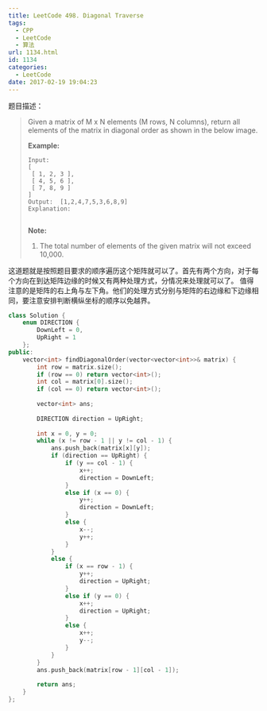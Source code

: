 ```yaml
---
title: LeetCode 498. Diagonal Traverse
tags:
  - CPP
  - LeetCode
  - 算法
url: 1134.html
id: 1134
categories:
  - LeetCode
date: 2017-02-19 19:04:23
---
```

题目描述：

> Given a matrix of M x N elements (M rows, N columns), return all elements of the matrix in diagonal order as shown in the below image.
>
> **Example:**
>
> ```
> Input:
> [
>  [ 1, 2, 3 ],
>  [ 4, 5, 6 ],
>  [ 7, 8, 9 ]
> ]
> Output:  [1,2,4,7,5,3,6,8,9]
> Explanation:
>
>
> ```
>
> **Note:**
>
> 1. The total number of elements of the given matrix will not exceed 10,000.

这道题就是按照题目要求的顺序遍历这个矩阵就可以了。首先有两个方向，对于每个方向在到达矩阵边缘的时候又有两种处理方式，分情况来处理就可以了。
值得注意的是矩阵的右上角与左下角。他们的处理方式分别与矩阵的右边缘和下边缘相同，要注意安排判断横纵坐标的顺序以免越界。

```cpp
class Solution {
    enum DIRECTION {
        DownLeft = 0,
        UpRight = 1
    };
public:
    vector<int> findDiagonalOrder(vector<vector<int>>& matrix) {
        int row = matrix.size();
        if (row == 0) return vector<int>();
        int col = matrix[0].size();
        if (col == 0) return vector<int>();
        
        vector<int> ans;
        
        DIRECTION direction = UpRight;
        
        int x = 0, y = 0;
        while (x != row - 1 || y != col - 1) {
            ans.push_back(matrix[x][y]);
            if (direction == UpRight) {
                if (y == col - 1) {
                    x++;
                    direction = DownLeft;
                }
                else if (x == 0) {
                    y++;
                    direction = DownLeft;
                }
                else {
                    x--;
                    y++;
                }
            }
            else {
                if (x == row - 1) {
                    y++;
                    direction = UpRight;
                }
                else if (y == 0) {
                    x++;
                    direction = UpRight;
                }
                else {
                    x++;
                    y--;
                }
            }
        }
        ans.push_back(matrix[row - 1][col - 1]);
        
        return ans;
    }
};
```